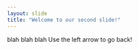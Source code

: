 ```yaml
---
layout: slide
title: "Welcome to our second slide!"
---
```

blah blah blah
Use the left arrow to go back!

